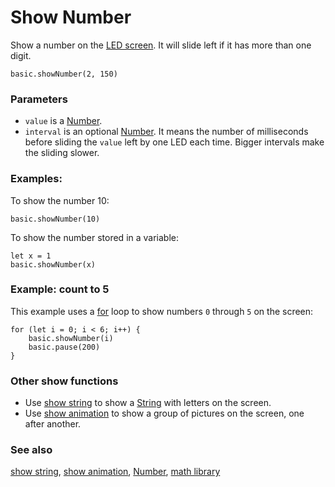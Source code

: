# Show Number

Show a number on the [LED screen](/device/screen). It will slide left if it has more than one digit.

~~~~sig
basic.showNumber(2, 150)
~~~~

### Parameters

* `value` is a [Number](/reference/types/number).
* `interval` is an optional [Number](/reference/types/number). It means the number of milliseconds before sliding the `value` left by one LED each time. Bigger intervals make the sliding slower.

### Examples:

To show the number 10:

~~~~blocks
basic.showNumber(10)
~~~~

To show the number stored in a variable:

~~~~blocks
let x = 1
basic.showNumber(x)
~~~~

### Example: count to 5

This example uses a [for](/reference/loops/for) loop to show numbers ``0`` through ``5`` on the screen:

~~~~blocks
for (let i = 0; i < 6; i++) {
    basic.showNumber(i)
    basic.pause(200)
}
~~~~

### Other show functions

* Use [show string](/reference/basic/show-string) to show a [String](/reference/types/string) with letters on the screen.
* Use [show animation](/reference/basic/show-animation) to show a group of pictures on the screen, one after another.

### See also

[show string](/reference/basic/show-string), [show animation](/reference/basic/show-animation), [Number](/reference/types/number), [math library](/reference/math)

